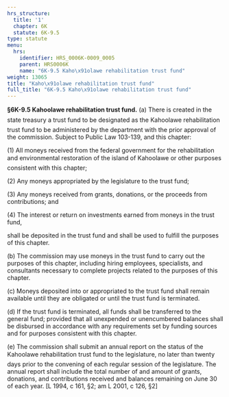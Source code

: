 ```yaml
---
hrs_structure:
  title: '1'
  chapter: 6K
  statute: 6K-9.5
type: statute
menu:
  hrs:
    identifier: HRS_0006K-0009_0005
    parent: HRS0006K
    name: "6K-9.5 Kaho\x91olawe rehabilitation trust fund"
weight: 13065
title: "Kaho\x91olawe rehabilitation trust fund"
full_title: "6K-9.5 Kaho\x91olawe rehabilitation trust fund"
---
```

**§6K-9.5 Kahoolawe rehabilitation trust fund.** (a) There is created in the state treasury a trust fund to be designated as the Kahoolawe rehabilitation trust fund to be administered by the department with the prior approval of the commission. Subject to Public Law 103-139, and this chapter:

(1) All moneys received from the federal government for the rehabilitation and environmental restoration of the island of Kahoolawe or other purposes consistent with this chapter;

(2) Any moneys appropriated by the legislature to the trust fund;

(3) Any moneys received from grants, donations, or the proceeds from contributions; and

(4) The interest or return on investments earned from moneys in the trust fund,

shall be deposited in the trust fund and shall be used to fulfill the purposes of this chapter.

(b) The commission may use moneys in the trust fund to carry out the purposes of this chapter, including hiring employees, specialists, and consultants necessary to complete projects related to the purposes of this chapter.

(c) Moneys deposited into or appropriated to the trust fund shall remain available until they are obligated or until the trust fund is terminated.

(d) If the trust fund is terminated, all funds shall be transferred to the general fund; provided that all unexpended or unencumbered balances shall be disbursed in accordance with any requirements set by funding sources and for purposes consistent with this chapter.

(e) The commission shall submit an annual report on the status of the Kahoolawe rehabilitation trust fund to the legislature, no later than twenty days prior to the convening of each regular session of the legislature. The annual report shall include the total number of and amount of grants, donations, and contributions received and balances remaining on June 30 of each year. [L 1994, c 161, §2; am L 2001, c 126, §2]